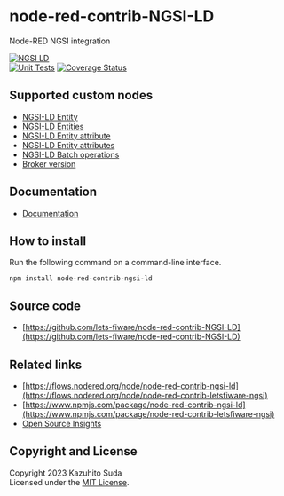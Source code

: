 # node-red-contrib-NGSI-LD

Node-RED NGSI integration

[![NGSI LD](https://img.shields.io/badge/NGSI-LD-d6604d.svg)](https://www.etsi.org/deliver/etsi_gs/CIM/001_099/009/01.05.01_60/gs_CIM009v010501p.pdf)
<br/>
[![Unit Tests](https://github.com/lets-fiware/node-red-contrib-NGSI-LD/actions/workflows/ci.yml/badge.svg)](https://github.com/lets-fiware/node-red-contrib-NGSI-LD/actions/workflows/ci.yml)
[![Coverage Status](https://coveralls.io/repos/github/lets-fiware/node-red-contrib-NGSI-LD/badge.svg?branch=main)](https://coveralls.io/github/lets-fiware/node-red-contrib-NGSI-LD?branch=main)

## Supported custom nodes

-   [NGSI-LD Entity](custom_nodes/entity.md)
-   [NGSI-LD Entities](custom_nodes/entities.md)
-   [NGSI-LD Entity attribute](custom_nodes/entity-attribute.md)
-   [NGSI-LD Entity attributes](custom_nodes/entity-attributes.md)
-   [NGSI-LD Batch operations](custom_nodes/batch-operations.md)
-   [Broker version](custom_nodes/version.md)

## Documentation

-   [Documentation](https://node-red-contrib-ngsi-ld.letsfiware.jp/)

## How to install

Run the following command on a command-line interface.

```
npm install node-red-contrib-ngsi-ld
```

## Source code

-   [https://github.com/lets-fiware/node-red-contrib-NGSI-LD](https://github.com/lets-fiware/node-red-contrib-NGSI-LD)

## Related links

-   [https://flows.nodered.org/node/node-red-contrib-ngsi-ld](https://flows.nodered.org/node/node-red-contrib-letsfiware-ngsi)
-   [https://www.npmjs.com/package/node-red-contrib-ngsi-ld](https://www.npmjs.com/package/node-red-contrib-letsfiware-ngsi)
-   [Open Source Insights](https://deps.dev/npm/node-red-contrib-ngsi-ld)

## Copyright and License

Copyright 2023 Kazuhito Suda<br>
Licensed under the [MIT License](./LICENSE).
